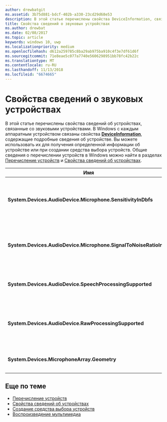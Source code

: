 ```yaml
---
author: drewbatgit
ms.assetid: 3b75d881-bdcf-402b-a330-23cd29d68e53
description: В этой статье перечислены свойства DeviceInformation, связанные со звуковыми устройствами
title: Свойства сведений о звуковых устройствах
ms.author: drewbat
ms.date: 02/08/2017
ms.topic: article
keywords: windows 10, uwp
ms.localizationpriority: medium
ms.openlocfilehash: d612a259785c8ba29ab975ba910c4f3e7df61d6f
ms.sourcegitcommit: 71e8eae5c077a7740e5606298951bb78fc42b22c
ms.translationtype: MT
ms.contentlocale: ru-RU
ms.lasthandoff: 11/13/2018
ms.locfileid: "6674665"
---
```

# <a name="audio-device-information-properties"></a>Свойства сведений о звуковых устройствах

В этой статье перечислены свойства сведений об устройствах, связанные со звуковыми устройствами. В Windows с каждым аппаратным устройством связаны свойства [**DeviceInformation**](https://msdn.microsoft.com/library/windows/apps/BR225393), содержащие подробные сведения об устройстве. Вы можете использовать их для получения определенной информации об устройстве или при создании средства выбора устройств. Общие сведения о перечислении устройств в Windows можно найти в разделах [Перечисление устройств](../devices-sensors/enumerate-devices.md) и [Свойства сведений об устройствах](../devices-sensors/device-information-properties.md).


|Имя|Тип|Описание|
|------------------------------------------------------------|------------|------------------------------------------------------|
|**System.Devices.AudioDevice.Microphone.SensitivityInDbfs**|Double|Определяет чувствительность микрофона в децибелах относительно полной шкалы (dBFS).|
|**System.Devices.AudioDevice.Microphone.SignalToNoiseRatioInDb**|Double|Определяет отношения сигнал-шум (SNR) микрофона, измеренное в децибелах (дБ).|
|**System.Devices.AudioDevice.SpeechProcessingSupported**|Логическое|Указывает, поддерживает ли звуковое устройство обработку речи.|
|**System.Devices.AudioDevice.RawProcessingSupported**|Логическое|Указывает, поддерживает ли звуковое устройство обработку необработанных данных.|
|**System.Devices.MicrophoneArray.Geometry**|неподписанный символ[]|Геометрические данные для набора микрофонов.|

## <a name="related-topics"></a>Еще по теме

* [Перечисление устройств](../devices-sensors/enumerate-devices.md)
* [Свойства сведений об устройствах](../devices-sensors/device-information-properties.md)
* [Создание средства выбора устройств](../devices-sensors/build-a-device-selector.md)
* [Воспроизведение мультимедиа](media-playback.md)




